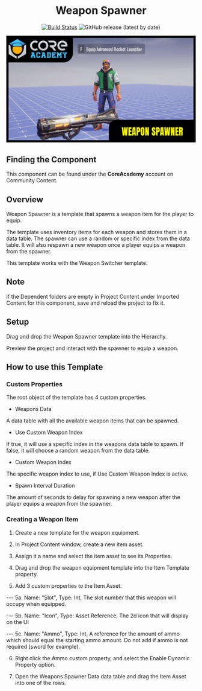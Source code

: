 <div align="center">

# Weapon Spawner

[![Build Status](https://github.com/ManticoreGamesInc/CC-Weapon-Spawner/workflows/CI/badge.svg)](https://github.com/ManticoreGamesInc/CC-Weapon-Spawner/actions/workflows/ci.yml?query=workflow%3ACI%29)
![GitHub release (latest by date)](https://img.shields.io/github/v/release/ManticoreGamesInc/CC-Weapon-Spawner?style=plastic)

![Preview](/Screenshots/weaponspawner.png)

</div>

## Finding the Component

This component can be found under the **CoreAcademy** account on Community Content.

## Overview

Weapon Spawner is a template that spawns a weapon item for the player to equip.

The template uses inventory items for each weapon and stores them in a data table. The spawner can use a random or specific index from the data table. It will also respawn a new weapon once a player equips a weapon from the spawner.

This template works with the Weapon Switcher template.

## Note

If the Dependent folders are empty in Project Content under Imported Content for this component, save and reload the project to fix it.

## Setup

Drag and drop the Weapon Spawner template into the Hierarchy.

Preview the project and interact with the spawner to equip a weapon.

## How to use this Template

### Custom Properties

The root object of the template has 4 custom properties.

- Weapons Data

A data table with all the available weapon items that can be spawned.

- Use Custom Weapon Index

If true, it will use a specific index in the weapons data table to spawn.
If false, it will choose a random weapon from the data table.

- Custom Weapon Index

The specific weapon index to use, if Use Custom Weapon Index is active.

- Spawn Interval Duration

The amount of seconds to delay for spawning a new weapon after the player equips a weapon from the spawner.

### Creating a Weapon Item

1. Create a new template for the weapon equipment.

2. In Project Content window, create a new item asset.

3. Assign it a name and select the item asset to see its Properties.

4. Drag and drop the weapon equipment template into the Item Template property.

5. Add 3 custom properties to the Item Asset.

--- 5a. Name: "Slot", Type: Int, The slot number that this weapon will occupy when equipped.

--- 5b. Name: "Icon", Type: Asset Reference, The 2d icon that will display on the UI

--- 5c. Name: "Ammo", Type: Int, A reference for the amount of ammo which should equal the starting ammo amount. Do not add if ammo is not required (sword for example).

6. Right click the Ammo custom property, and select the Enable Dynamic Property option.

7. Open the Weapons Spawner Data data table and drag the Item Asset into one of the rows.
